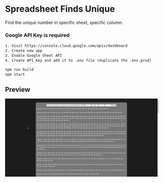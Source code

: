 # Spreadsheet Finds Unique

Find the unique number in specific sheet, specific column.

### Google API Key is required
```
1. Visit https://console.cloud.google.com/apis/dashboard
2. Create new app
3. Enable Google Sheet API
4. Create API Key and add it to .env file (duplicate the .env.prod)
```

```
npm run build
npm start
```

## Preview
![Img](./preview.png)